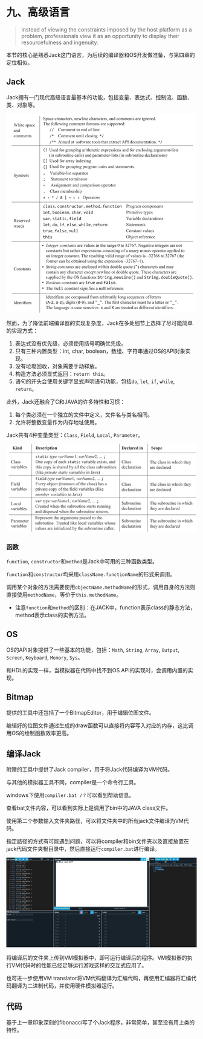 # 九、高级语言

> Instead of viewing the constraints imposed by the host platform as a problem, 
> professionals view it as an opportunity to display their resourcefulness and ingenuity.

本节的核心是熟悉Jack这门语言，为后续的编译器和OS开发做准备，与第四章的定位相似。

## Jack

Jack拥有一门现代高级语言最基本的功能，包括变量、表达式、控制流、函数、类、对象等。

![alt text](../images/Ch0901_Jack.png)

然而，为了降低前端编译器的实现复杂度，Jack在多处细节上选择了尽可能简单的实现方式：

1. 表达式没有优先级，必须使用括号明确优先级。
2. 只有三种内置类型：int, char, boolean，数组、字符串通过OS的API对象实现。
3. 没有垃圾回收，对象需要手动释放。
4. 构造方法必须显式返回：`return this`。
5. 语句的开头会使用关键字显式声明语句功能，包括`do`, `let`, `if`, `while`, `return`。

此外，Jack还融合了C和JAVA的许多特性和习惯：

1. 每个类必须在一个独立的文件中定义，文件名与类名相同。
2. 允许将整数变量作为内存地址使用。

Jack共有4种变量类型：`Class`, `Field`, `Local`, `Parameter`。

![alt text](../images/Ch0902_variables.png)

### 函数

`function`, `constructor`和`method`是Jack中可用的三种函数类型。

`function`和`constructor`均采用`className.functionName`的形式来调用。

调用某个对象的方法需要使用`objectName.methodName`的形式，调用自身的方法则直接使用`methodName`，等价于`this.methodName`。

- 注意`function`和`method`的区别：在JACK中，function表示class的静态方法，method表示class的实例方法。

## OS

OS的API对象提供了一些基本的功能，包括：`Math`, `String`, `Array`, `Output`, `Screen`, `Keyboard`, `Memory`, `Sys`。

和HDL的实现一样，当模拟器在代码中找不到OS API的实现时，会调用内置的实现。

## Bitmap

提供的工具中还包括了一个BitmapEditor，用于编辑位图文件。

编辑好的位图文件通过生成的draw函数可以直接将内容写入对应的内存，这比调用OS的绘制函数效率更高。

## 编译Jack

附赠的工具中提供了Jack compiler，用于将Jack代码编译为VM代码。

与其他的模拟器工具不同，compiler是一个命令行工具。

windows下使用`compiler.bat /？`可以看到帮助信息。

查看bat文件内容，可以看到实际上是调用了bin中的JAVA class文件。

使用第二个参数输入文件夹路径，可以将文件夹中的所有jack文件编译为VM代码。

指定路径的方式有可能遇到问题，可以将compiler和bin文件夹以及直接放置在jack代码文件夹根目录中，然后直接运行`compiler.bat`进行编译。

![alt text](../images/Ch0903_test.png)

将编译后的文件夹上传到VM模拟器中，即可运行编译后的程序。VM模拟器的执行VM代码时的性能已经足够运行游戏这样的交互式应用了。

也可进一步使用VM translator将VM代码翻译为汇编代码，再使用汇编器将汇编代码翻译为二进制代码，并使用硬件模拟器运行。

## 代码

基于上一章印象深刻的fibonacci写了个Jack程序，非常简单，甚至没有用上类的特性。
